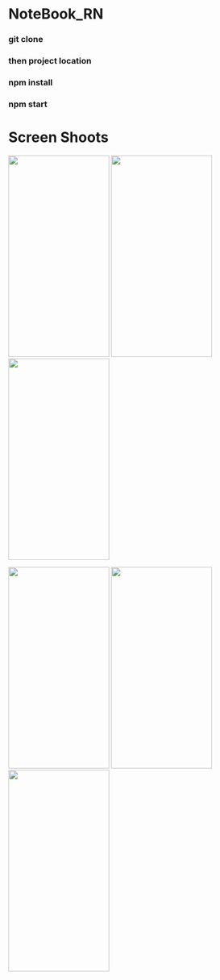 # NoteBook_RN

### git clone
### then project location
### npm install
### npm start

# Screen Shoots
<p float="left">
   <img src="https://user-images.githubusercontent.com/60041747/155018203-3be3b9f2-c214-4a80-a4d5-fa5d27ea905e.png" width="200" height="400" />
  <img src="https://user-images.githubusercontent.com/60041747/155018215-bf8ce9bb-3bba-4d6f-95d7-3154beddb8a6.png" width="200" height="400" />
  <img src="https://user-images.githubusercontent.com/60041747/155018357-84e1400c-1598-4722-8394-4cd89879072c.png" width="200" height="400" />
 
</p>
<p float="left">
   <img src="https://user-images.githubusercontent.com/60041747/155018377-81f5c258-440d-45b9-902e-5edcf333aa0c.png" width="200" height="400" />
  <img src="https://user-images.githubusercontent.com/60041747/155018398-4bc26b8f-ab00-46d8-b56f-e3e5bc1e7ba8.png" width="200" height="400" />
  <img src="https://user-images.githubusercontent.com/60041747/155018421-0062dab5-e148-411b-a354-34ed488bbcf2.png" width="200" height="400" />
 
</p>



